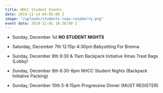 ```yaml
---
title: NHCC Student Events
date: 2019-11-14 04:05:00 Z
image: "/uploads/students-logo-raspberry.png"
event date: 2019-12-01 18:30:00 Z
---
```



* Sunday, December 1st **NO STUDENT NIGHTS**

* Saturday, December 7th 12:15p-4:30pm Babysitting For Brenna

* Sunday, December 8th 9:30 & 11am Backpack Initiative Xmas Treat Bags (Lobby)

* Sunday, December 8th 6:30-8pm NHCC Student Nights (Backpack Initiative Packing)

* Sunday, December 15th 5-8:15pm Progressive Dinner (MUST REGISTER)